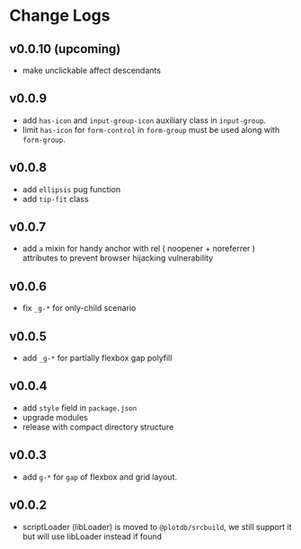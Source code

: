 # Change Logs

## v0.0.10 (upcoming)

 - make unclickable affect descendants


## v0.0.9

 - add `has-icon` and `input-group-icon` auxiliary class in `input-group`.
 - limit `has-icon` for `form-control` in `form-group` must be used along with `form-group`.


## v0.0.8

 - add `ellipsis` pug function
 - add `tip-fit` class


## v0.0.7

 - add `a` mixin for handy anchor with rel ( noopener + noreferrer ) attributes to prevent browser hijacking vulnerability


## v0.0.6

 - fix `_g-*` for only-child scenario


## v0.0.5

 - add `_g-*` for partially flexbox gap polyfill


## v0.0.4

 - add `style` field in `package.json`
 - upgrade modules
 - release with compact directory structure


## v0.0.3

 - add `g-*` for  `gap` of flexbox and grid layout.


## v0.0.2

 - scriptLoader (libLoader) is moved to `@plotdb/srcbuild`, we still support it but will use libLoader instead if found


